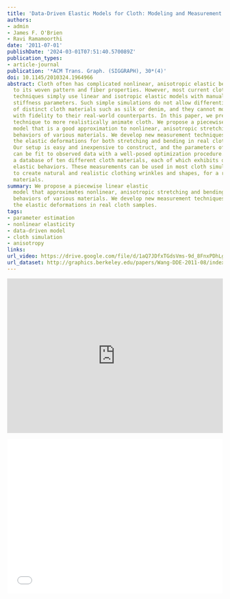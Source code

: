 ```yaml
---
title: 'Data-Driven Elastic Models for Cloth: Modeling and Measurement'
authors:
- admin
- James F. O'Brien
- Ravi Ramamoorthi
date: '2011-07-01'
publishDate: '2024-03-01T07:51:40.570089Z'
publication_types:
- article-journal
publication: '*ACM Trans. Graph. (SIGGRAPH), 30*(4)'
doi: 10.1145/2010324.1964966
abstract: Cloth often has complicated nonlinear, anisotropic elastic behavior due
  to its woven pattern and fiber properties. However, most current cloth simulation
  techniques simply use linear and isotropic elastic models with manually selected
  stiffness parameters. Such simple simulations do not allow differentiating the behavior
  of distinct cloth materials such as silk or denim, and they cannot model most materials
  with fidelity to their real-world counterparts. In this paper, we present a data-driven
  technique to more realistically animate cloth. We propose a piecewise linear elastic
  model that is a good approximation to nonlinear, anisotropic stretching and bending
  behaviors of various materials. We develop new measurement techniques for studying
  the elastic deformations for both stretching and bending in real cloth samples.
  Our setup is easy and inexpensive to construct, and the parameters of our model
  can be fit to observed data with a well-posed optimization procedure. We have measured
  a database of ten different cloth materials, each of which exhibits distinctive
  elastic behaviors. These measurements can be used in most cloth simulation systems
  to create natural and realistic clothing wrinkles and shapes, for a range of different
  materials.
summary: We propose a piecewise linear elastic
  model that approximates nonlinear, anisotropic stretching and bending
  behaviors of various materials. We develop new measurement techniques for studying
  the elastic deformations in real cloth samples.
tags:
- parameter estimation
- nonlinear elasticity
- data-driven model
- cloth simulation
- anisotropy
links:
url_video: https://drive.google.com/file/d/1aQ7JDfxTGdsVms-9d_8FnxPDhLgBTCfn/view
url_dataset: http://graphics.berkeley.edu/papers/Wang-DDE-2011-08/index.html
---
```


<p align="center">
<iframe width="100%" height="360" src="https://www.youtube.com/embed/puIftj1mdF4?si=3e6BZ7IVmJbHp7yU" title="YouTube video player" frameborder="0" allow="accelerometer; autoplay; clipboard-write; encrypted-media; gyroscope; picture-in-picture; web-share" allowfullscreen></iframe>
</p>
<p align="center">
<iframe width="100%" height="360" src="//player.bilibili.com/player.html?aid=895342701&bvid=BV1HP4y1K7RS&cid=563637325&p=1" scrolling="no" border="0" frameborder="no" framespacing="0" allowfullscreen="true"> </iframe>
</p>
